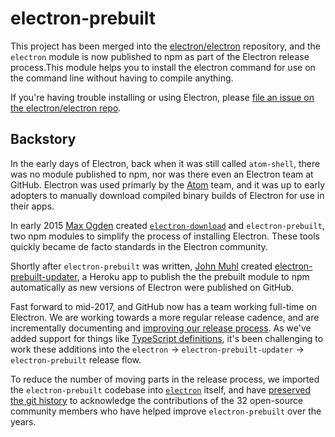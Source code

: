 # electron-prebuilt

This project has been merged into the
[electron/electron](https://github.com/electron/electron/tree/master/npm)
repository, and the `electron` module is now published to npm as part of the
Electron release process.This module helps you to install the electron command
for use on the command line without having to compile anything.

If you're having trouble installing or using Electron, please 
[file an issue on the electron/electron repo](https://github.com/electron/electron/issues?utf8=%E2%9C%93&q=is%3Aissue%20is%3Aopen%20install%20).

## Backstory

In the early days of Electron, back when it was still called `atom-shell`, there 
was no module published to npm, nor was there even an Electron team at GitHub.
Electron was used primarly by the [Atom](https://atom.io/) team, and it was up 
to early adopters to manually download compiled binary builds of Electron for 
use in their apps.

In early 2015 [Max Ogden](https://github.com/maxogden) created 
[`electron-download`](https://github.com/electron-userland/electron-download) 
and `electron-prebuilt`, two npm modules to simplify the process of installing 
Electron. These tools quickly became de facto standards in the Electron 
community.

Shortly after `electron-prebuilt` was written, 
[John Muhl](https://github.com/johnmuhl/) created
[electron-prebuilt-updater](https://github.com/electron/electron-prebuilt-updater), 
a Heroku app to publish the the prebuilt module to npm automatically as new 
versions of Electron were published on GitHub.

Fast forward to mid-2017, and GitHub now has a team working full-time on 
Electron. We are working towards a more regular release cadence, 
and are incrementally documenting and [improving our release process](https://github.com/electron/electron/blob/master/docs/development/releasing.md). 
As we've added support for things like 
[TypeScript definitions](https://electron.atom.io/blog/2017/06/01/typescript),
it's been challenging to work these additions into the `electron` -> `electron-prebuilt-updater` -> `electron-prebuilt` release flow.

To reduce the number of moving parts in the release process, we imported
the `electron-prebuilt` codebase into [`electron`](https://github.com/electron/electron/tree/master/npm) itself, and have 
[preserved the git history](https://github.com/electron/electron/pull/10172)
to acknowledge the contributions of the 32 open-source community members who 
have helped improve `electron-prebuilt` over the years.
